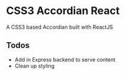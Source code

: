 # CSS3 Accordian React

A CSS3 based Accordian built with ReactJS


## Todos

* Add in Express backend to serve content
* Clean up styling
